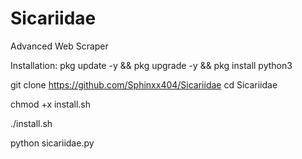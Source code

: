 # Sicariidae
Advanced Web Scraper


Installation:
pkg update -y && pkg upgrade -y && pkg install python3

git clone 
https://github.com/Sphinxx404/Sicariidae
cd Sicariidae

chmod +x install.sh

./install.sh

python sicariidae.py
